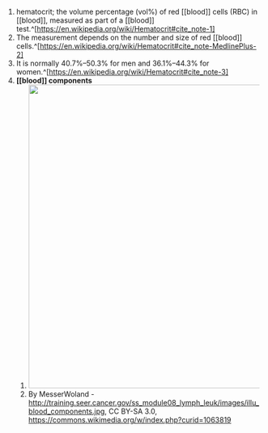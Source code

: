 1. hematocrit; the volume percentage (vol%) of red [[blood]] cells (RBC) in [[blood]], measured as part of a [[blood]] test.^[https://en.wikipedia.org/wiki/Hematocrit#cite_note-1]
2. The measurement depends on the number and size of red [[blood]] cells.^[https://en.wikipedia.org/wiki/Hematocrit#cite_note-MedlinePlus-2]
3. It is normally 40.7%–50.3% for men and 36.1%–44.3% for women.^[https://en.wikipedia.org/wiki/Hematocrit#cite_note-3]
4. **[[blood]] components**
	1. <img src="https://upload.wikimedia.org/wikipedia/commons/thumb/4/43/Illu_blood_components.svg/1024px-Illu_blood_components.svg.png" width=600 />
	2. By MesserWoland - http://training.seer.cancer.gov/ss_module08_lymph_leuk/images/illu_blood_components.jpg, CC BY-SA 3.0, https://commons.wikimedia.org/w/index.php?curid=1063819